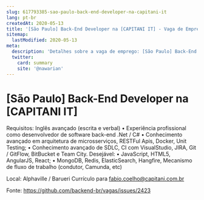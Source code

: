 ```yaml
---
slug: 617793385-sao-paulo-back-end-developer-na-capitani-it
lang: pt-br
createdAt: 2020-05-13
title: '[São Paulo] Back-End Developer na [CAPITANI IT] - Vaga de Emprego'
sitemap:
  lastModified: 2020-05-13
meta:
  description: 'Detalhes sobre a vaga de emprego: [São Paulo] Back-End Developer na [CAPITANI IT]'
  twitter:
    card: summary
    site: '@nawarian'
---
```


# [São Paulo] Back-End Developer na [CAPITANI IT]

Requisitos:
Inglês avançado (escrita e verbal)
•    Experiência profissional como desenvolvedor de software back-end .Net / C#
•    Conhecimento avançado em arquitetura de microsserviços, RESTFul Apis, Docker, Unit Testing;
•    Conhecimento avançado de SDLC, CI com VisualStudio, JIRA, Git / GitFlow, BitBucket e Team City.
Desejável:
•    JavaScript, HTML5, AngularJS, React;
•    MongoDB, Redis, ElasticSearch, Hangfire, Mecanismo de fluxo de trabalho (condutor, Camunda, etc)

Local: Alphaville / Barueri
Currículo para fabio.coelho@capitani.com.br


Fonte: https://github.com/backend-br/vagas/issues/2423